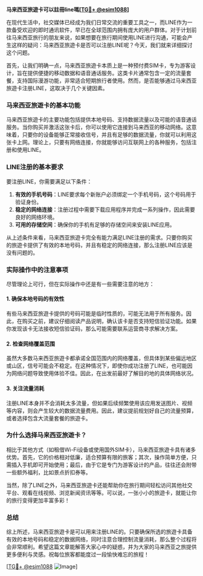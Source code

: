 **马来西亚旅遊卡可以註冊line嗎[[TG💪+ @esim1088](https://t.me/s/esim1088)]**

在现代生活中，社交媒体已经成为我们日常交流的重要工具之一，而LINE作为一款备受欢迎的即时通讯软件，早已在全球范围内拥有庞大的用户群体。对于计划前往马来西亚旅行的朋友来说，如果想要在旅行期间使用LINE进行沟通，可能会产生这样的疑问：马来西亚旅遊卡是否可以注册LINE呢？今天，我们就来详细探讨这个问题。

首先，让我们明确一点，马来西亚旅遊卡本质上是一种预付费SIM卡，专为游客设计，旨在提供便捷的移动数据和语音通话服务。这类卡片通常包含一定的流量套餐，支持国际漫游功能，非常适合短期旅行者使用。然而，是否能够通过马来西亚旅遊卡注册LINE，这取决于几个关键因素。

### **马来西亚旅遊卡的基本功能**

马来西亚旅遊卡的主要功能包括提供本地号码、支持数据流量以及可能的语音通话服务。当你购买并激活这张卡后，你可以使用它连接到马来西亚的移动网络。这意味着，只要你的设备能够正常接收信号，并且有足够的数据流量，你就可以利用这张卡上网。理论上，只要有网络连接，你就能够访问互联网上的各种服务，包括注册和使用LINE。

### **LINE注册的基本要求**

要注册LINE，你需要满足以下条件：
1. **有效的手机号码**：LINE要求每个新账户必须绑定一个手机号码，这个号码用于验证身份。
2. **稳定的网络连接**：注册过程中需要下载应用程序并完成一系列操作，因此需要良好的网络环境。
3. **可用的存储空间**：确保你的手机有足够的存储空间来安装LINE应用。

从上述条件来看，马来西亚旅遊卡完全有能力满足LINE注册的需求。只要你购买的旅遊卡提供了有效的本地号码，并且有稳定的网络连接，那么注册LINE应该是没有问题的。

### **实际操作中的注意事项**

尽管理论上可行，但在实际操作中还是有一些需要注意的地方：

#### **1. 确保本地号码的有效性**
有些马来西亚旅遊卡提供的号码可能是临时性质的，可能无法用于所有服务。因此，在购买之前，建议仔细阅读产品说明，确认该卡是否支持短信验证功能。如果你发现该卡无法接收短信验证码，那么可能需要联系运营商寻求解决方案。

#### **2. 检查网络覆盖范围**
虽然大多数马来西亚旅遊卡都承诺全国范围内的网络覆盖，但具体到某些偏远地区或山区，信号可能会不稳定。在这种情况下，即使你成功注册了LINE，也可能因为网络问题导致使用体验不佳。因此，在出发前最好了解目的地的具体网络状况。

#### **3. 关注流量消耗**
注册LINE本身并不会消耗太多流量，但如果后续频繁使用该应用发送图片、视频等内容，则会产生较大的数据流量费用。因此，建议提前规划好自己的流量预算，或者选择包含大流量套餐的旅遊卡。

### **为什么选择马来西亚旅遊卡？**

相比于其他方式（如租借Wi-Fi设备或使用国外SIM卡），马来西亚旅遊卡具有诸多优势。首先，它的价格相对低廉，适合预算有限的旅客；其次，操作简单方便，只需插入手机即可开始使用；最后，由于它是专门为游客设计的产品，往往还会附带一些额外福利，比如景点折扣券等。

当然，除了LINE之外，马来西亚旅遊卡还能帮助你在旅行期间轻松访问其他社交平台、观看在线视频、浏览新闻资讯等等。可以说，一张小小的旅遊卡，就能让你的旅行变得更加丰富多彩！

### **总结**

综上所述，马来西亚旅遊卡是可以用来注册LINE的。只要确保所选的旅遊卡具备有效的本地号码和稳定的数据网络，同时注意合理控制流量消耗，那么整个过程将会非常顺利。希望这篇文章能解答大家心中的疑惑，并为大家的马来西亚之旅提供更多便利与灵感。祝每位旅客都能度过一段愉快难忘的旅程！

[[TG💪+ @esim1088](https://t.me/s/esim1088) ![Image](https://i.postimg.cc/4NQfJmqS/Snipaste-2025-05-13-00-14-12.png)]
